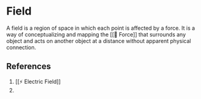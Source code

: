 # Field

A field is a region of space in which each point is affected by a force. It is a way of conceptualizing and mapping the [[💨 Force]] that surrounds any object and acts on another object at a distance without apparent physical connection.

## References
1. [[⚡️ Electric Field]]
2. 